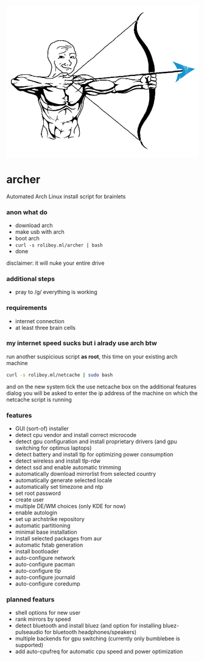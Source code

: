 ![Archer](https://raw.githubusercontent.com/roliboy/archer/master/archer.png)

# archer

Automated Arch Linux install script for brainlets

### anon what do

- download arch
- make usb with arch
- boot arch
- `curl -s roliboy.ml/archer | bash`
- done

disclaimer: it will nuke your entire drive

### additional steps

- pray to /g/ everything is working

### requirements

- internet connection
- at least three brain cells

### my internet speed sucks but i alrady use arch btw

run another suspicious script **as root**, this time on your existing arch machine

```bash
curl -s roliboy.ml/netcache | sudo bash
```

and on the new system tick the use netcache box on the additional features dialog
you will be asked to enter the ip address of the machine on which the netcache script is running

### features

- GUI (sort-of) installer
- detect cpu vendor and install correct microcode
- detect gpu configuration and install proprietary drivers (and gpu switching for optimus laptops)
- detect battery and install tlp for optimizing power consumption
- detect wireless and install tlp-rdw
- detect ssd and enable automatic trimming
- automatically download mirrorlist from selected country
- automatically generate selected locale
- automatically set timezone and ntp
- set root password
- create user
- multiple DE/WM choices (only KDE for now)
- enable autologin
- set up archstrike repository
- automatic partitioning
- minimal base installation
- install selected packages from aur
- automatic fstab generation
- install bootloader
- auto-configure network
- auto-configure pacman
- auto-configure tlp
- auto-configure journald
- auto-configure coredump

### planned featurs
- shell options for new user
- rank mirrors by speed
- detect bluetooth and install bluez (and option for installing bluez-pulseaudio for bluetooth headphones/speakers)
- multiple backends for gpu switching (currently only bumblebee is supported)
- add auto-cpufreq for automatic cpu speed and power optimization
